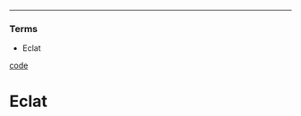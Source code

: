 ****
### Terms
- Eclat

[code](https://github.com/EricChoii/ai-boot-camp/blob/main/ai/unsupervised-learning/association-rule/codes/eclat.ipynb)

# Eclat
